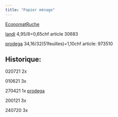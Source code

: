 ```yaml
---
title: "Papier ménage"
---
```


[EconomatRuche](notes/zones/EconomatRuche.md)

[landi](notes/utilisateurs/fournisseurs/landi.md) 4,95/8=0,65chf article 30683 

[prodega](notes/utilisateurs/fournisseurs/prodega.md) 34,16/32(51feuilles)=1,10chf article: 973510 

## Historique:


020721 2x

010621 3x

270421 1x [prodega](notes/utilisateurs/fournisseurs/prodega.md) 

200121 3x

240720 3x 
